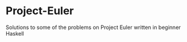 Project-Euler
=============

Solutions to some of the problems on Project Euler written in beginner Haskell
